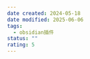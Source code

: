 ```yaml
---
date created: 2024-05-18
date modified: 2025-06-06
tags:
  - obsidian插件
status: ""
rating: 5
---
```

